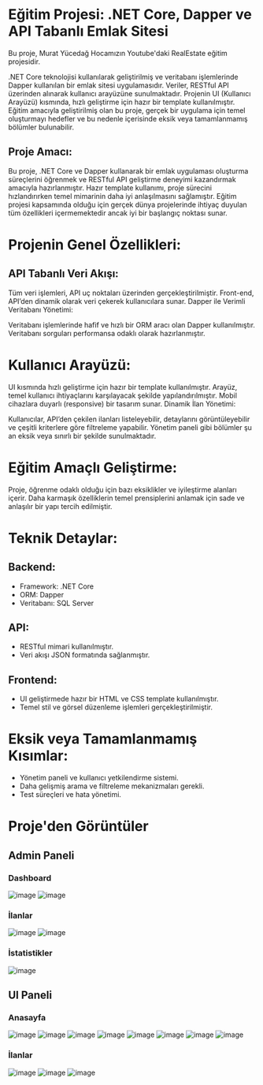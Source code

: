 # Eğitim Projesi: .NET Core, Dapper ve API Tabanlı Emlak Sitesi
Bu proje, Murat Yücedağ Hocamızın Youtube'daki RealEstate eğitim projesidir. 

.NET Core teknolojisi kullanılarak geliştirilmiş ve veritabanı işlemlerinde Dapper kullanılan bir emlak sitesi uygulamasıdır. Veriler, RESTful API üzerinden alınarak kullanıcı arayüzüne sunulmaktadır. Projenin UI (Kullanıcı Arayüzü) kısmında, hızlı geliştirme için hazır bir template kullanılmıştır. Eğitim amacıyla geliştirilmiş olan bu proje, gerçek bir uygulama için temel oluşturmayı hedefler ve bu nedenle içerisinde eksik veya tamamlanmamış bölümler bulunabilir.

## Proje Amacı:
Bu proje, .NET Core ve Dapper kullanarak bir emlak uygulaması oluşturma süreçlerini öğrenmek ve RESTful API geliştirme deneyimi kazandırmak amacıyla hazırlanmıştır. Hazır template kullanımı, proje sürecini hızlandırırken temel mimarinin daha iyi anlaşılmasını sağlamıştır. Eğitim projesi kapsamında olduğu için gerçek dünya projelerinde ihtiyaç duyulan tüm özellikleri içermemektedir ancak iyi bir başlangıç noktası sunar.

# Projenin Genel Özellikleri:
## API Tabanlı Veri Akışı:

Tüm veri işlemleri, API uç noktaları üzerinden gerçekleştirilmiştir.
Front-end, API’den dinamik olarak veri çekerek kullanıcılara sunar.
Dapper ile Verimli Veritabanı Yönetimi:

Veritabanı işlemlerinde hafif ve hızlı bir ORM aracı olan Dapper kullanılmıştır.
Veritabanı sorguları performansa odaklı olarak hazırlanmıştır.

# Kullanıcı Arayüzü:

UI kısmında hızlı geliştirme için hazır bir template kullanılmıştır.
Arayüz, temel kullanıcı ihtiyaçlarını karşılayacak şekilde yapılandırılmıştır.
Mobil cihazlara duyarlı (responsive) bir tasarım sunar.
Dinamik İlan Yönetimi:

Kullanıcılar, API’den çekilen ilanları listeleyebilir, detaylarını görüntüleyebilir ve çeşitli kriterlere göre filtreleme yapabilir.
Yönetim paneli gibi bölümler şu an eksik veya sınırlı bir şekilde sunulmaktadır.

# Eğitim Amaçlı Geliştirme:

Proje, öğrenme odaklı olduğu için bazı eksiklikler ve iyileştirme alanları içerir.
Daha karmaşık özelliklerin temel prensiplerini anlamak için sade ve anlaşılır bir yapı tercih edilmiştir.

# Teknik Detaylar:

## Backend:
- Framework: .NET Core
- ORM: Dapper
- Veritabanı: SQL Server
  
## API:
- RESTful mimari kullanılmıştır.
- Veri akışı JSON formatında sağlanmıştır.
  
## Frontend:
- UI geliştirmede hazır bir HTML ve CSS template kullanılmıştır.
- Temel stil ve görsel düzenleme işlemleri gerçekleştirilmiştir.
  
# Eksik veya Tamamlanmamış Kısımlar:

- Yönetim paneli ve kullanıcı yetkilendirme sistemi.
- Daha gelişmiş arama ve filtreleme mekanizmaları gerekli.
- Test süreçleri ve hata yönetimi.


# Proje'den Görüntüler
## Admin Paneli
### Dashboard
![image](https://github.com/user-attachments/assets/f3711bfd-666a-4ab2-beaa-3da85ff2184b)
![image](https://github.com/user-attachments/assets/8638aa69-e457-4c7e-a017-c694a3c33d89)
### İlanlar
![image](https://github.com/user-attachments/assets/0726145a-2374-4ac0-8018-ccae0265b5ea)
![image](https://github.com/user-attachments/assets/d2dcce03-a4fe-4669-96e3-a957e07bbbf7)
### İstatistikler
![image](https://github.com/user-attachments/assets/6d00e35e-0b21-4feb-956e-2e46ad7dbbd1)

## UI Paneli
### Anasayfa
![image](https://github.com/user-attachments/assets/85005857-26a0-4169-81b4-e9d842d3d63b)
![image](https://github.com/user-attachments/assets/a8745190-9db5-4eb6-bd1a-e36ec0492761)
![image](https://github.com/user-attachments/assets/82c075c8-4da6-49c4-8a17-174cd61749a4)
![image](https://github.com/user-attachments/assets/b2ae7535-e190-43ce-b36e-3816dad0bc7f)
![image](https://github.com/user-attachments/assets/80ad63d5-bde4-4d21-bb2a-56d4a3420f56)
![image](https://github.com/user-attachments/assets/4c393347-edb6-453a-b2be-418d7b8127a6)
![image](https://github.com/user-attachments/assets/406eca19-95ce-40f5-86a8-46839f31545f)
![image](https://github.com/user-attachments/assets/bf5bc151-3542-440d-ae86-2745199b782a)

### İlanlar
![image](https://github.com/user-attachments/assets/27a95293-fc58-4504-9fb1-17167154b9ff)
![image](https://github.com/user-attachments/assets/4ff0cfe5-c6a2-4568-ace9-31c1dd032894)
![image](https://github.com/user-attachments/assets/7694efe3-ac5a-4760-a80b-a10927dcc9b9)





